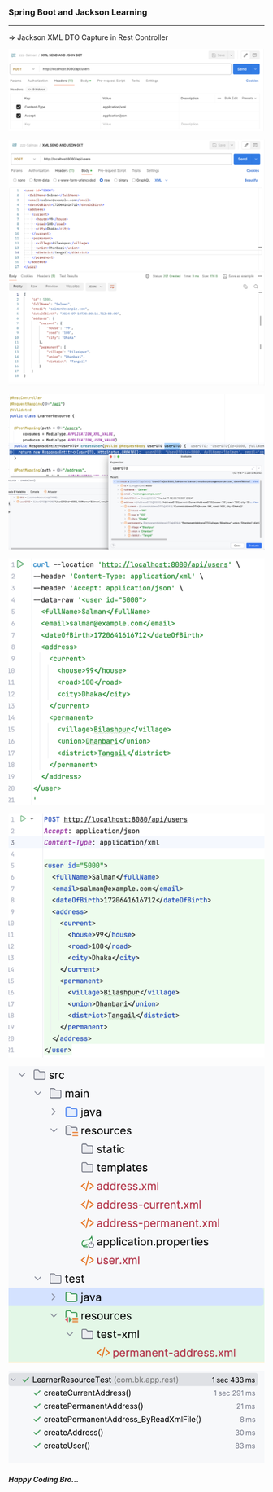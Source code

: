 ### Spring Boot and Jackson Learning
*****
   => Jackson XML DTO Capture  in Rest Controller

   ![Resources](../spring-jackson/docs/01-postman-user-create.png)

   ![Resources](../spring-jackson/docs/02-postman-user-create.png)

   ![Resources](../spring-jackson/docs/03-postman-user-create.png)

   ![Resources](../spring-jackson/docs/04-curl-bash-user-create.png)

   ![Resources](../spring-jackson/docs/05-http-api-call-user-create.png)

   ![Resources](../spring-jackson/docs/06-resources-locations.png)

   ![Resources](../spring-jackson/docs/07-test-care-success.png)

   [comment]: ![Resources](https://github.com/javagrails/javaee/blob/develop/spring-jackson/docs/01-postman-user-create.png)

##### Happy Coding Bro...
